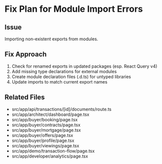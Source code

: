 # Fix Plan for Module Import Errors
        
## Issue
Importing non-existent exports from modules.

## Fix Approach
1. Check for renamed exports in updated packages (esp. React Query v4)
2. Add missing type declarations for external modules
3. Create module declaration files (.d.ts) for untyped libraries
4. Update imports to match current export names

## Related Files
- src/app/api/transactions/[id]/documents/route.ts
- src/app/architect/dashboard/page.tsx
- src/app/buyer/booking/page.tsx
- src/app/buyer/contracts/page.tsx
- src/app/buyer/mortgage/page.tsx
- src/app/buyer/offers/page.tsx
- src/app/buyer/profile/page.tsx
- src/app/buyer/viewings/page.tsx
- src/app/demo/transaction-flow/page.tsx
- src/app/developer/analytics/page.tsx
